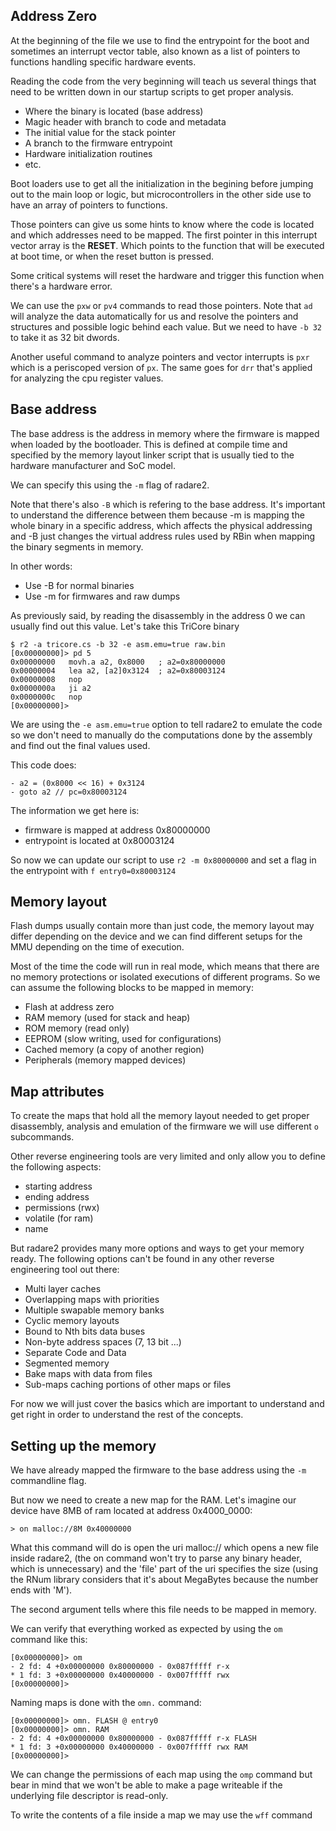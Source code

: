 ## Address Zero

At the beginning of the file we use to find the entrypoint for the boot and sometimes an interrupt vector table, also known as a list of pointers to functions handling specific hardware events.

Reading the code from the very beginning will teach us several things that need to be written down in our startup scripts to get proper analysis.

* Where the binary is located (base address)
* Magic header with branch to code and metadata
* The initial value for the stack pointer
* A branch to the firmware entrypoint
* Hardware initialization routines
* etc.

Boot loaders use to get all the initialization in the begining before jumping out to the main loop or logic, but microcontrollers in the other side use to have an array of pointers to functions.

Those pointers can give us some hints to know where the code is located and which addresses need to be mapped. The first pointer in this interrupt vector array is the **RESET**. Which points to the function that will be executed at boot time, or when the reset button is pressed.

Some critical systems will reset the hardware and trigger this function when there's a hardware error.

We can use the `pxw` or `pv4` commands to read those pointers. Note that `ad` will analyze the data automatically for us and resolve the pointers and structures and possible logic behind each value. But we need to have `-b 32` to take it as 32 bit dwords.

Another useful command to analyze pointers and vector interrupts is `pxr` which is a periscoped version of `px`. The same goes for `drr` that's applied for analyzing the cpu register values.

## Base address

The base address is the address in memory where the firmware is mapped when loaded by the bootloader. This is defined at compile time and specified by the memory layout linker script that is usually tied to the hardware manufacturer and SoC model.

We can specify this using the `-m` flag of radare2.

Note that there's also `-B` which is refering to the base address. It's important to understand the difference between them because -m is mapping the whole binary in a specific address, which affects the physical addressing and -B just changes the virtual address rules used by RBin when mapping the binary segments in memory.

In other words:

* Use -B for normal binaries
* Use -m for firmwares and raw dumps

As previously said, by reading the disassembly in the address 0 we can usually find out this value. Let's take this TriCore binary

```console
$ r2 -a tricore.cs -b 32 -e asm.emu=true raw.bin
[0x00000000]> pd 5
0x00000000   movh.a a2, 0x8000   ; a2=0x80000000
0x00000004   lea a2, [a2]0x3124  ; a2=0x80003124
0x00000008   nop
0x0000000a   ji a2
0x0000000c   nop
[0x00000000]> 
```

We are using the `-e asm.emu=true` option to tell radare2 to emulate the code so we don't need to manually do the computations done by the assembly and find out the final values used.

This code does:

```
- a2 = (0x8000 << 16) + 0x3124
- goto a2 // pc=0x80003124
```

The information we get here is:

* firmware is mapped at address 0x80000000
* entrypoint is located at 0x80003124

So now we can update our script to use `r2 -m 0x80000000` and set a flag in the entrypoint with `f entry0=0x80003124`

## Memory layout

Flash dumps usually contain more than just code, the memory layout may differ depending on the device and we can find different setups for the MMU depending on the time of execution.

Most of the time the code will run in real mode, which means that there are no memory protections or isolated executions of different programs. So we can assume the following blocks to be mapped in memory:

* Flash at address zero
* RAM memory (used for stack and heap)
* ROM memory (read only)
* EEPROM (slow writing, used for configurations)
* Cached memory (a copy of another region)
* Peripherals (memory mapped devices)

## Map attributes

To create the maps that hold all the memory layout needed to get proper disassembly, analysis and emulation of the firmware we will use different `o` subcommands.

Other reverse engineering tools are very limited and only allow you to define the following aspects:

* starting address
* ending address
* permissions (rwx)
* volatile (for ram)
* name

But radare2 provides many more options and ways to get your memory ready. The following options can't be found in any other reverse engineering tool out there:

* Multi layer caches
* Overlapping maps with priorities
* Multiple swapable memory banks
* Cyclic memory layouts
* Bound to Nth bits data buses
* Non-byte address spaces (7, 13 bit ...)
* Separate Code and Data
* Segmented memory
* Bake maps with data from files
* Sub-maps caching portions of other maps or files

For now we will just cover the basics which are important to understand and get right in order to understand the rest of the concepts.

## Setting up the memory

We have already mapped the firmware to the base address using the `-m` commandline flag.

But now we need to create a new map for the RAM. Let's imagine our device have 8MB of ram located at address 0x4000_0000:

```
> on malloc://8M 0x40000000
```

What this command will do is open the uri malloc:// which opens a new file inside radare2, (the on command won't try to parse any binary header, which is unnecessary) and the 'file' part of the uri specifies the size (using the RNum library considers that it's about MegaBytes because the number ends with 'M').

The second argument tells where this file needs to be mapped in memory.

We can verify that everything worked as expected by using the `om` command like this:

```
[0x00000000]> om
- 2 fd: 4 +0x00000000 0x80000000 - 0x087fffff r-x
* 1 fd: 3 +0x00000000 0x40000000 - 0x007fffff rwx
[0x00000000]> 
```

Naming maps is done with the `omn.` command:

```
[0x00000000]> omn. FLASH @ entry0
[0x00000000]> omn. RAM
- 2 fd: 4 +0x00000000 0x80000000 - 0x087fffff r-x FLASH
* 1 fd: 3 +0x00000000 0x40000000 - 0x007fffff rwx RAM
[0x00000000]> 
```

We can change the permissions of each map using the `omp` command but bear in mind that we won't be able to make a page writeable if the underlying file descriptor is read-only.

To write the contents of a file inside a map we may use the `wff` command

